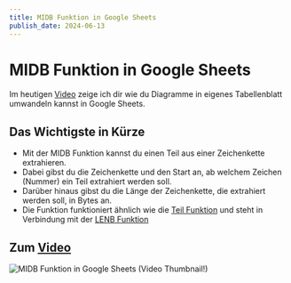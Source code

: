 ```yaml
---
title: MIDB Funktion in Google Sheets
publish_date: 2024-06-13
---
```


# MIDB Funktion in Google Sheets

Im heutigen [Video](https://youtu.be/7kdL-Esbzfk) zeige ich dir wie du Diagramme in eigenes Tabellenblatt umwandeln kannst in Google Sheets. 

## Das Wichtigste in Kürze

- Mit der MIDB Funktion kannst du einen Teil aus einer Zeichenkette extrahieren.
- Dabei gibst du die Zeichenkette und den Start an, ab welchem Zeichen (Nummer) ein Teil extrahiert werden soll.
- Darüber hinaus gibst du die Länge der Zeichenkette, die extrahiert werden soll, in Bytes an.
- Die Funktion funktioniert ähnlich wie die [Teil Funktion](https://youtu.be/o8glH4cA4Zc) und steht in Verbindung mit der [LENB Funktion](https://youtu.be/-4IqT8aBTtE)

## Zum [Video](https://youtu.be/7kdL-Esbzfk)

![MIDB Funktion in Google Sheets (Video Thumbnail!)](../../thumbnails/Fertig591.jpg "MIDB Funktion in Google Sheets (Video Thumbnail!)")